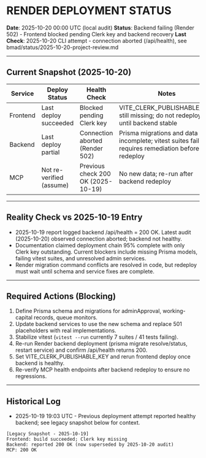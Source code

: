 # RENDER DEPLOYMENT STATUS

**Date**: 2025-10-20 00:00 UTC (local audit)
**Status**: Backend failing (Render 502) - Frontend blocked pending Clerk key and backend recovery
**Last Check**: 2025-10-20 CLI attempt - connection aborted (/api/health), see bmad/status/2025-10-20-project-review.md

---

## Current Snapshot (2025-10-20)

| Service  | Deploy Status            | Health Check                     | Notes |
|----------|--------------------------|----------------------------------|-------|
| Frontend | Last deploy succeeded    | Blocked pending Clerk key        | VITE_CLERK_PUBLISHABLE_KEY still missing; do not redeploy until backend stable |
| Backend  | Last deploy partial      | Connection aborted (Render 502)  | Prisma migrations and data layer incomplete; vitest suites failing; requires remediation before redeploy |
| MCP      | Not re-verified (assume) | Previous check 200 OK (2025-10-19) | No new data; re-run after backend redeploy |

---

## Reality Check vs 2025-10-19 Entry

- 2025-10-19 report logged backend /api/health = 200 OK. Latest audit (2025-10-20) observed connection aborted; backend not healthy.
- Documentation claimed deployment chain 95% complete with only Clerk key outstanding. Current blockers include missing Prisma models, failing vitest suites, and unresolved admin services.
- Render migration command conflicts are resolved in code, but redeploy must wait until schema and service fixes are complete.

---

## Required Actions (Blocking)

1. Define Prisma schema and migrations for adminApproval, working-capital records, queue monitors.
2. Update backend services to use the new schema and replace 501 placeholders with real implementations.
3. Stabilize vitest (`vitest --run` currently 7 suites / 41 tests failing).
4. Re-run Render backend deployment (prisma migrate resolve/status, restart service) and confirm /api/health returns 200.
5. Set VITE_CLERK_PUBLISHABLE_KEY and rerun frontend deploy once backend is healthy.
6. Re-verify MCP health endpoints after backend redeploy to ensure no regressions.

---

## Historical Log

- 2025-10-19 19:03 UTC - Previous deployment attempt reported healthy backend; see legacy snapshot below for context.

```
[Legacy Snapshot - 2025-10-19]
Frontend: build succeeded; Clerk key missing
Backend: reported 200 OK (now superseded by 2025-10-20 audit)
MCP: 200 OK
```
